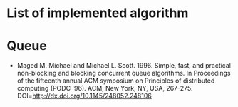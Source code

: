 # List of implemented algorithm

# Queue

- Maged M. Michael and Michael L. Scott. 1996. Simple, fast, and practical non-blocking and blocking concurrent queue algorithms. In Proceedings of the fifteenth annual ACM symposium on Principles of distributed computing (PODC '96). ACM, New York, NY, USA, 267-275. DOI=http://dx.doi.org/10.1145/248052.248106
